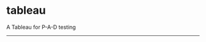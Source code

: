 tableau
=======

A Tableau for P-A-D testing
 
 
 
------------------------------------------------------------------------------------------------------------------------